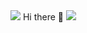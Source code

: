 
<img src="https://capsule-render.vercel.app/api?type=waving&color=BDBDC8&height=150&section=header" />
Hi there 👋
<img src="https://capsule-render.vercel.app/api?type=waving&color=BDBDC8&height=150&section=footer" />

<!--
**inuuuuuuu/inuuuuuuu** is a ✨ _special_ ✨ repository because its `README.md` (this file) appears on your GitHub profile.

Here are some ideas to get you started:

- 🔭 I’m currently working on ...
- 🌱 I’m currently learning ...
- 👯 I’m looking to collaborate on ...
- 🤔 I’m looking for help with ...
- 💬 Ask me about ...
- 📫 How to reach me: ...
- 😄 Pronouns: ...
- ⚡ Fun fact: ...
-->

